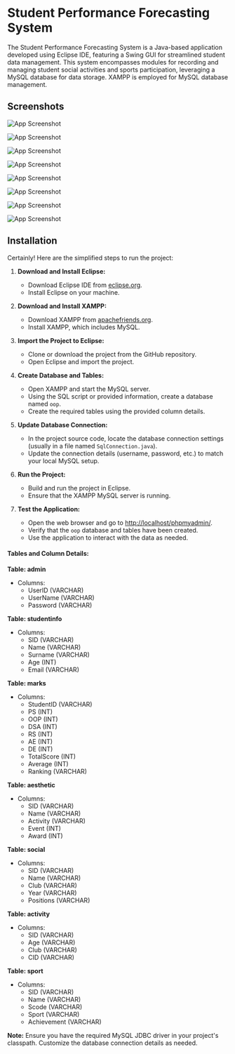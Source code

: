 
# Student Performance Forecasting System

The Student Performance Forecasting System is a Java-based application developed using Eclipse IDE, featuring a Swing GUI for streamlined student data management. This system encompasses modules for recording and managing student social activities and sports participation, leveraging a MySQL database for data storage. XAMPP is employed for MySQL database management.

## Screenshots

![App Screenshot](https://drive.google.com/uc?id=1HBHPeekytOE2_gWvhNxaLTZ_lYQG-MZy)

![App Screenshot](https://drive.google.com/uc?id=1tybDdLgtI4yKiAmzCO6k4WFJsVwlM5mC)

![App Screenshot](https://drive.google.com/uc?id=1vKEjYBxpLTMBDkg_QTHsJp6Eggfpb1Qe)

![App Screenshot](https://drive.google.com/uc?id=19hZJtZl37r8dWBAc2KJX-OmofJ-esZHe)

![App Screenshot](https://drive.google.com/uc?id=1WzSSurKUfCHw2ozEi8TemMS-7O-agziJ)

![App Screenshot](https://drive.google.com/uc?id=1B20TTuc6SJ1i9l-yzdjt0FaMgfYns8zT)

![App Screenshot](https://drive.google.com/uc?id=1DtUYoBr9nP3y_fKtrXri4IeDFmyxqIaH)

![App Screenshot](https://drive.google.com/uc?id=1nGnWBzKb4UnDyoYfWsLbS1wwC4j20cnK)


## Installation

Certainly! Here are the simplified steps to run the project:

1. **Download and Install Eclipse:**
   - Download Eclipse IDE from [eclipse.org](https://www.eclipse.org/downloads/).
   - Install Eclipse on your machine.

2. **Download and Install XAMPP:**
   - Download XAMPP from [apachefriends.org](https://www.apachefriends.org/download.html).
   - Install XAMPP, which includes MySQL.

3. **Import the Project to Eclipse:**
   - Clone or download the project from the GitHub repository.
   - Open Eclipse and import the project.

4. **Create Database and Tables:**
   - Open XAMPP and start the MySQL server.
   - Using the SQL script or provided information, create a database named `oop`.
   - Create the required tables using the provided column details.

5. **Update Database Connection:**
   - In the project source code, locate the database connection settings (usually in a file named `SqlConnection.java`).
   - Update the connection details (username, password, etc.) to match your local MySQL setup.

6. **Run the Project:**
   - Build and run the project in Eclipse.
   - Ensure that the XAMPP MySQL server is running.

7. **Test the Application:**
   - Open the web browser and go to [http://localhost/phpmyadmin/](http://localhost/phpmyadmin/).
   - Verify that the `oop` database and tables have been created.
   - Use the application to interact with the data as needed.


#### Tables and Column Details:

 **Table: admin**
   - Columns:
     - UserID (VARCHAR)
     - UserName (VARCHAR)
     - Password (VARCHAR)

 **Table: studentinfo**
   - Columns:
     - SID (VARCHAR)
     - Name (VARCHAR)
     - Surname (VARCHAR)
     - Age (INT)
     - Email (VARCHAR)

 **Table: marks**
   - Columns:
     - StudentID (VARCHAR)
     - PS (INT)
     - OOP (INT)
     - DSA (INT)
     - RS (INT)
     - AE (INT)
     - DE (INT)
     - TotalScore (INT)
     - Average (INT)
     - Ranking (VARCHAR)

 **Table: aesthetic**
   - Columns:
     - SID (VARCHAR)
     - Name (VARCHAR)
     - Activity (VARCHAR)
     - Event (INT)
     - Award (INT)

 **Table: social**
   - Columns:
     - SID (VARCHAR)
     - Name (VARCHAR)
     - Club (VARCHAR)
     - Year (VARCHAR)
     - Positions (VARCHAR)

 **Table: activity**
   - Columns:
     - SID (VARCHAR)
     - Age  (VARCHAR)
     - Club  (VARCHAR)
     - CID  (VARCHAR)

 **Table: sport**
   - Columns:
     - SID (VARCHAR)
     - Name (VARCHAR)
     - Scode (VARCHAR)
     - Sport (VARCHAR)
     - Achievement (VARCHAR)

**Note:** Ensure you have the required MySQL JDBC driver in your project's classpath. Customize the database connection details as needed.
